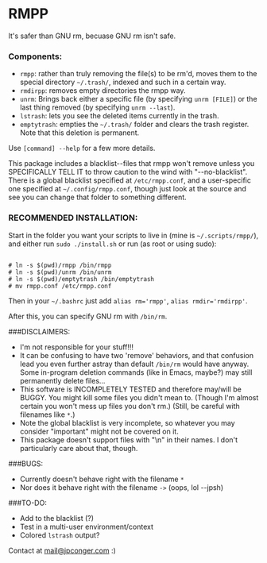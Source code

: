 # RMPP

It's safer than GNU rm, becuase GNU rm isn't safe.

### Components:
 - `rmpp`: rather than truly removing the file(s) to be rm'd, moves them to the special directory `~/.trash/`, indexed and such in a certain way.
 - `rmdirpp`: removes empty directories the rmpp way.
 - `unrm`: Brings back either a specific file (by specifying `unrm [FILE]`) or the last thing removed (by specifying `unrm --last`).
 - `lstrash`: lets you see the deleted items currently in the trash.
 - `emptytrash`: empties the `~/.trash/` folder and clears the trash register. Note that this deletion is permanent.

Use `[command] --help` for a few more details.

This package includes a blacklist--files that rmpp won't remove unless you SPECIFICALLY TELL IT to throw caution to the wind with "--no-blacklist". There is a global blacklist specified at `/etc/rmpp.conf`, and a user-specific one specified at `~/.config/rmpp.conf`, though just look at the source and see you can change that folder to something different.

### RECOMMENDED INSTALLATION:

Start in the folder you want your scripts to live in (mine is `~/.scripts/rmpp/`), and either
run `sudo ./install.sh` or run (as root or using sudo):
```
```
```
# ln -s $(pwd)/rmpp /bin/rmpp
# ln -s $(pwd)/unrm /bin/unrm
# ln -s $(pwd)/emptytrash /bin/emptytrash
# mv rmpp.conf /etc/rmpp.conf
```
Then in your `~/.bashrc` just add `alias rm='rmpp'`, `alias rmdir='rmdirpp'`.

After this, you can specify GNU rm with `/bin/rm`.

###DISCLAIMERS:
 - I'm not responsible for your stuff!!!
 - It can be confusing to have two 'remove' behaviors, and that confusion lead you even further astray than default `/bin/rm` would have anyway. Some in-program deletion commands (like in Emacs, maybe?) may still permanently delete files...
 - This software is INCOMPLETELY TESTED and therefore may/will be BUGGY. You might kill some files you didn't mean to. (Though I'm almost certain you won't mess up files you don't rm.) (Still, be careful with filenames like `*`.)
 - Note the global blacklist is very incomplete, so whatever you may consider "important" might not be covered on it.
 - This package doesn't support files with "\n" in their names. I don't particularly care about that, though.

###BUGS:
 - Currently doesn't behave right with the filename `*`
 - Nor does it behave right with the filename `->` (oops, lol --jpsh)

###TO-DO:
 - Add to the blacklist (?)
 - Test in a multi-user environment/context
 - Colored `lstrash` output?

Contact at mail@jpconger.com :)
